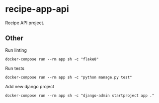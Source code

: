 # recipe-app-api

Recipe API project.

## Other

Run linting

```
docker-compose run --rm app sh -c "flake8"
```

Run tests

```
docker-compose run --rm app sh -c "python manage.py test"
```

Add new django project

```
docker-compose run --rm app sh -c "django-admin startproject app ."
```

